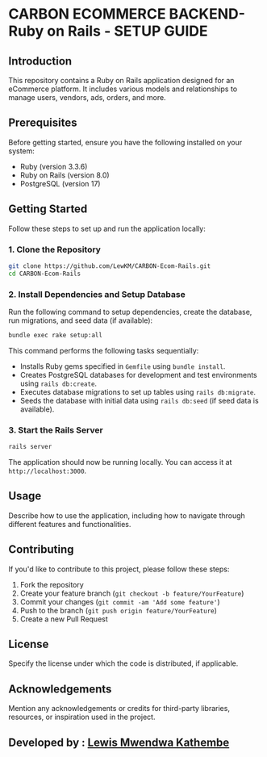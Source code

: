 # CARBON ECOMMERCE BACKEND-Ruby on Rails - SETUP GUIDE

## Introduction

This repository contains a Ruby on Rails application designed for an eCommerce platform. It includes various models and relationships to manage users, vendors, ads, orders, and more.

## Prerequisites

Before getting started, ensure you have the following installed on your system:

- Ruby (version 3.3.6)
- Ruby on Rails (version 8.0)
- PostgreSQL (version 17)

## Getting Started

Follow these steps to set up and run the application locally:

### 1. Clone the Repository

```bash
git clone https://github.com/LewKM/CARBON-Ecom-Rails.git
cd CARBON-Ecom-Rails
```

### 2. Install Dependencies and Setup Database

Run the following command to setup dependencies, create the database, run migrations, and seed data (if available):

```bash
bundle exec rake setup:all
```

This command performs the following tasks sequentially:

- Installs Ruby gems specified in `Gemfile` using `bundle install`.
- Creates PostgreSQL databases for development and test environments using `rails db:create`.
- Executes database migrations to set up tables using `rails db:migrate`.
- Seeds the database with initial data using `rails db:seed` (if seed data is available).

### 3. Start the Rails Server

```bash
rails server
```

The application should now be running locally. You can access it at `http://localhost:3000`.

## Usage

Describe how to use the application, including how to navigate through different features and functionalities.

## Contributing

If you'd like to contribute to this project, please follow these steps:

1. Fork the repository
2. Create your feature branch (`git checkout -b feature/YourFeature`)
3. Commit your changes (`git commit -am 'Add some feature'`)
4. Push to the branch (`git push origin feature/YourFeature`)
5. Create a new Pull Request

## License

Specify the license under which the code is distributed, if applicable.

## Acknowledgements

Mention any acknowledgements or credits for third-party libraries, resources, or inspiration used in the project.

## Developed by : [Lewis Mwendwa Kathembe](https://www.linkedin.com/in/lewis-mwendwa-3a2581244/)
